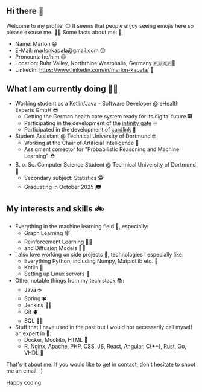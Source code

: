 ## Hi there 👋

Welcome to my profile! 😊 It seems that people enjoy seeing emojis here so please excuse me. 🤭😺
Some facts about me: 🤠
- Name: Marlon 😁
- E-Mail: marlonkapala@gmail.com 😲
- Pronouns: he/him 😌
- Location: Ruhr Valley, Northrhine Westphalia, Germany 🇪🇺🇩🇪💜
- LinkedIn: https://www.linkedin.com/in/marlon-kapala/ 🥱

## What I am currently doing 👨‍🍳
- Working student as a Kotlin/Java - Software Developer @ eHealth Experts GmbH 😎
  - Getting the German health care system ready for its digital future 🎆
  - Participating in the development of the [infinity gate](https://ehex.de/produkte/infinity-gate/) ♾️
  - Participated in the development of [cardlink](https://ehex.de/produkte/ehex-cardlink/) 🔗
- Student Assistant @ Technical University of Dortmund 🤓
  - Working at the Chair of Artificial Intelligence 🧠
  - Assigment corrector for "Probabilistic Reasoning and Machine Learning" ⛑
- B. o. Sc. Computer Science Student @ Technical University of Dortmund 🧒
  - Secondary subject: Statistics 🕵️
  - Graduating in October 2025 🎓

## My interests and skills 🚲
- Everything in the machine learning field 🤖, especially:
  - Graph Learning 🕸
  - Reinforcement Learning 🤷‍♂️
  - and Diffusion Models 😶‍🌫️
- I also love working on side projects 🤩, technologies I especially like:
  - Everything Python, including Numpy, Matplotlib etc. 🐍
  - Kotlin 🐖
  - Setting up Linux servers 🫦
- Other notable things from my tech stack 📚:
  - Java ☕️
  - Spring 🍀
  - Jenkins 🤵‍♀️
  - Git 🫀
  - SQL 🤾‍♀️
- Stuff that I have used in the past but I would not necessarily call myself an expert in 🦥:
  - Docker, Mockito, HTML 🐳
  - R, Nginx, Apache, PHP, CSS, JS, React, Angular, C(++), Rust, Go, VHDL 🌚

That's it about me. If you would like to get in contact, don't hesitate to shoot me an email. :)

Happy coding
